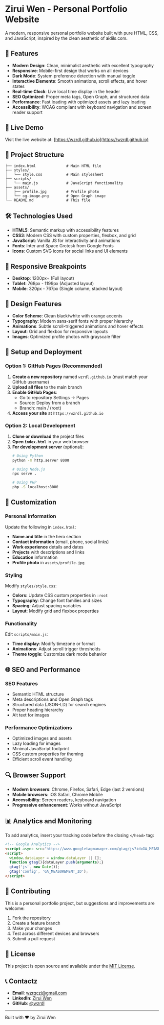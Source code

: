 # Zirui Wen - Personal Portfolio Website

A modern, responsive personal portfolio website built with pure HTML, CSS, and JavaScript, inspired by the clean aesthetic of aidils.com.

## 🌟 Features

- **Modern Design**: Clean, minimalist aesthetic with excellent typography
- **Responsive**: Mobile-first design that works on all devices
- **Dark Mode**: System preference detection with manual toggle
- **Interactive Elements**: Smooth animations, scroll effects, and hover states
- **Real-time Clock**: Live local time display in the header
- **SEO Optimized**: Proper meta tags, Open Graph, and structured data
- **Performance**: Fast loading with optimized assets and lazy loading
- **Accessibility**: WCAG compliant with keyboard navigation and screen reader support

## 🚀 Live Demo

Visit the live website at: [https://wzrdl.github.io](https://wzrdl.github.io)

## 📁 Project Structure

```
├── index.html              # Main HTML file
├── styles/
│   └── style.css           # Main stylesheet
├── scripts/
│   └── main.js             # JavaScript functionality
├── assets/
│   ├── profile.jpg         # Profile photo
│   └── og-image.png        # Open Graph image
└── README.md               # This file
```

## 🛠️ Technologies Used

- **HTML5**: Semantic markup with accessibility features
- **CSS3**: Modern CSS with custom properties, flexbox, and grid
- **JavaScript**: Vanilla JS for interactivity and animations
- **Fonts**: Inter and Space Grotesk from Google Fonts
- **Icons**: Custom SVG icons for social links and UI elements

## 📱 Responsive Breakpoints

- **Desktop**: 1200px+ (Full layout)
- **Tablet**: 768px - 1199px (Adjusted layout)
- **Mobile**: 320px - 767px (Single column, stacked layout)

## 🎨 Design Features

- **Color Scheme**: Clean black/white with orange accents
- **Typography**: Modern sans-serif fonts with proper hierarchy
- **Animations**: Subtle scroll-triggered animations and hover effects
- **Layout**: Grid and flexbox for responsive layouts
- **Images**: Optimized profile photos with grayscale filter

## 🔧 Setup and Deployment

### Option 1: GitHub Pages (Recommended)

1. **Create a new repository** named `wzrdl.github.io` (must match your GitHub username)
2. **Upload all files** to the main branch
3. **Enable GitHub Pages**:
   - Go to repository Settings → Pages
   - Source: Deploy from a branch
   - Branch: main / (root)
4. **Access your site** at `https://wzrdl.github.io`

### Option 2: Local Development

1. **Clone or download** the project files
2. **Open `index.html`** in your web browser
3. **For development server** (optional):
   ```bash
   # Using Python
   python -m http.server 8000
   
   # Using Node.js
   npx serve .
   
   # Using PHP
   php -S localhost:8000
   ```

## 📝 Customization

### Personal Information

Update the following in `index.html`:

- **Name and title** in the hero section
- **Contact information** (email, phone, social links)
- **Work experience** details and dates
- **Projects** with descriptions and links
- **Education** information
- **Profile photo** in `assets/profile.jpg`

### Styling

Modify `styles/style.css`:

- **Colors**: Update CSS custom properties in `:root`
- **Typography**: Change font families and sizes
- **Spacing**: Adjust spacing variables
- **Layout**: Modify grid and flexbox properties

### Functionality

Edit `scripts/main.js`:

- **Time display**: Modify timezone or format
- **Animations**: Adjust scroll trigger thresholds
- **Theme toggle**: Customize dark mode behavior

## 🌐 SEO and Performance

### SEO Features

- Semantic HTML structure
- Meta descriptions and Open Graph tags
- Structured data (JSON-LD) for search engines
- Proper heading hierarchy
- Alt text for images

### Performance Optimizations

- Optimized images and assets
- Lazy loading for images
- Minimal JavaScript footprint
- CSS custom properties for theming
- Efficient scroll event handling

## 🔍 Browser Support

- **Modern browsers**: Chrome, Firefox, Safari, Edge (last 2 versions)
- **Mobile browsers**: iOS Safari, Chrome Mobile
- **Accessibility**: Screen readers, keyboard navigation
- **Progressive enhancement**: Works without JavaScript

## 📊 Analytics and Monitoring

To add analytics, insert your tracking code before the closing `</head>` tag:

```html
<!-- Google Analytics -->
<script async src="https://www.googletagmanager.com/gtag/js?id=GA_MEASUREMENT_ID"></script>
<script>
  window.dataLayer = window.dataLayer || [];
  function gtag(){dataLayer.push(arguments);}
  gtag('js', new Date());
  gtag('config', 'GA_MEASUREMENT_ID');
</script>
```

## 🤝 Contributing

This is a personal portfolio project, but suggestions and improvements are welcome:

1. Fork the repository
2. Create a feature branch
3. Make your changes
4. Test across different devices and browsers
5. Submit a pull request

## 📄 License

This project is open source and available under the [MIT License](LICENSE).

## 📞 Contactz

- **Email**: wzrqczj@gmail.com
- **LinkedIn**: [Zirui Wen](https://linkedin.com/in/zirui-wen-76320b327/)
- **GitHub**: [@wzrdl](https://github.com/wzrdl)

---

Built with ❤️ by Zirui Wen
